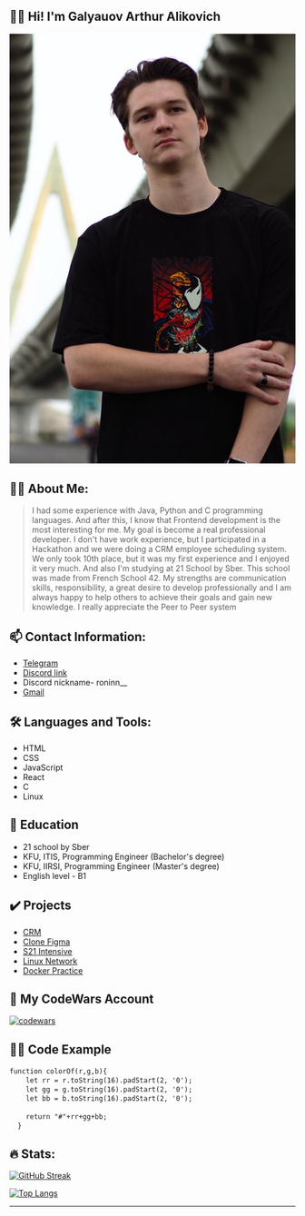 
## 👋🏼 Hi! I'm Galyauov Arthur Alikovich
![avatar](avatar.jpg)

## 👨‍💻 About Me:
> I had some experience with Java, Python and C programming languages. And after this, I know that Frontend development is the most interesting for me. My goal is become a real professional developer.
I don't have work experience, but I participated in a Hackathon and we were doing a CRM employee scheduling system. We only took 10th place, but it was my first experience and I enjoyed it very much. And also I'm studying at 21 School by Sber. This school was made from French School 42.
My strengths are communication skills, responsibility, a great desire to develop professionally and I am always happy to help others to achieve their goals and gain new knowledge. I really appreciate the Peer to Peer system

## 📫 Contact Information:
- [Telegram](https://t.me/guinitum)
- [Discord link](https://discordapp.com/users/635084855788437504/)
- Discord nickname- roninn__
- [Gmail](mailto:artking01kg@gmail.com)

## 🛠️ Languages and Tools:
- HTML
- CSS 
- JavaScript 
- React
- C
- Linux

## 📕 Education
- 21 school by Sber
- KFU, ITIS, Programming Engineer (Bachelor's degree)
- KFU, IIRSI, Programming Engineer (Master's degree) 
- English level - B1

## ✔️ Projects 
- [CRM](https://github.com/Ronlnn/qazaqrepublic_crm)
- [Clone Figma](https://github.com/Ronlnn/diplom)
- [S21 Intensive](https://github.com/Ronlnn/S21_intensive)
- [Linux Network](https://github.com/Ronlnn/Linux-Network)
- [Docker Practice](https://github.com/Ronlnn/first-docker)

## 🏅 My CodeWars Account
[![codewars](https://www.codewars.com/users/RonInn/badges/large)](https://www.codewars.com/users/RonInn)

## ✍🏻 Code Example
```
function colorOf(r,g,b){
	let rr = r.toString(16).padStart(2, '0');
	let gg = g.toString(16).padStart(2, '0');
	let bb = b.toString(16).padStart(2, '0');
	
	return "#"+rr+gg+bb;
  }
  ```

## 🔥 Stats:
[![GitHub Streak](http://github-readme-streak-stats.herokuapp.com?user=Ronlnn&theme=material-palenight&background=000000)](https://git.io/streak-stats)

[![Top Langs](https://github-readme-stats.vercel.app/api/top-langs/?username=Ronlnn&layout=compact&theme=material-palenight)](https://github.com/anuraghazra/github-readme-stats)

---
